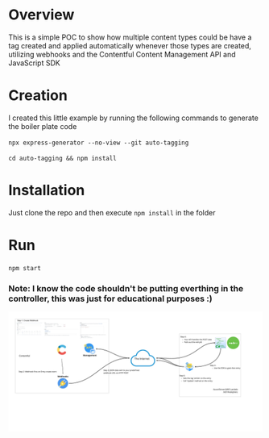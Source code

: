 # Overview

This is a simple POC to show how multiple content types could be have a tag created and applied automatically whenever those types are created, utilizing webhooks and the Contentful Content Management API and JavaScript SDK

# Creation

I created this little example by running the following commands to generate the boiler plate code

`npx express-generator --no-view --git auto-tagging`

`cd auto-tagging && npm install`

# Installation

Just clone the repo and then execute `npm install` in the folder

# Run

`npm start`

### Note: I know the code shouldn't be putting everthing in the controller, this was just for educational purposes :)

![Overview Flow](/Auto-Tagging%20Entries%20with%20Webhooks.jpg)
